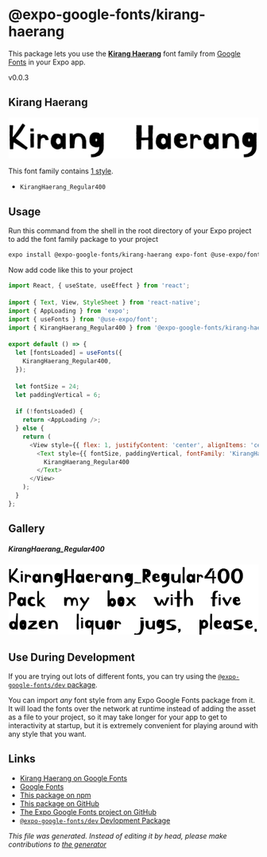 # @expo-google-fonts/kirang-haerang

This package lets you use the [**Kirang Haerang**](https://fonts.google.com/specimen/Kirang+Haerang) font family from [Google Fonts](https://fonts.google.com/) in your Expo app.

v0.0.3

## Kirang Haerang

![Kirang Haerang](./font-family.png)

This font family contains [1 style](#gallery).

- `KirangHaerang_Regular400`

## Usage

Run this command from the shell in the root directory of your Expo project to add the font family package to your project
```sh
expo install @expo-google-fonts/kirang-haerang expo-font @use-expo/font
```

Now add code like this to your project
```js
import React, { useState, useEffect } from 'react';

import { Text, View, StyleSheet } from 'react-native';
import { AppLoading } from 'expo';
import { useFonts } from '@use-expo/font';
import { KirangHaerang_Regular400 } from '@expo-google-fonts/kirang-haerang';

export default () => {
  let [fontsLoaded] = useFonts({
    KirangHaerang_Regular400,
  });

  let fontSize = 24;
  let paddingVertical = 6;

  if (!fontsLoaded) {
    return <AppLoading />;
  } else {
    return (
      <View style={{ flex: 1, justifyContent: 'center', alignItems: 'center' }}>
        <Text style={{ fontSize, paddingVertical, fontFamily: 'KirangHaerang_Regular400' }}>
          KirangHaerang_Regular400
        </Text>
      </View>
    );
  }
};

```

## Gallery

##### KirangHaerang_Regular400
![KirangHaerang_Regular400](./419ae98f0574b7c2a5b81ce99a859d0db9335d7be00145712bad1d7d8881abb1.ttf.png)


## Use During Development

If you are trying out lots of different fonts, you can try using the [`@expo-google-fonts/dev` package](https://github.com/expo/google-fonts/tree/master/font-packages/dev#readme).

You can import *any* font style from any Expo Google Fonts package from it. It will load the fonts
over the network at runtime instead of adding the asset as a file to your project, so it may take longer
for your app to get to interactivity at startup, but it is extremely convenient
for playing around with any style that you want.

## Links

- [Kirang Haerang on Google Fonts](https://fonts.google.com/specimen/Kirang+Haerang)
- [Google Fonts](https://fonts.google.com/)
- [This package on npm](https://www.npmjs.com/package/@expo-google-fonts/kirang-haerang)
- [This package on GitHub](https://github.com/expo/google-fonts/tree/master/font-packages/kirang-haerang)
- [The Expo Google Fonts project on GitHub](https://github.com/expo/google-fonts)
- [`@expo-google-fonts/dev` Devlopment Package](https://github.com/expo/google-fonts/tree/master/font-packages/dev)


*This file was generated. Instead of editing it by head, please make contributions to [the generator](https://github.com/expo/google-fonts/tree/master/packages/generator)*

